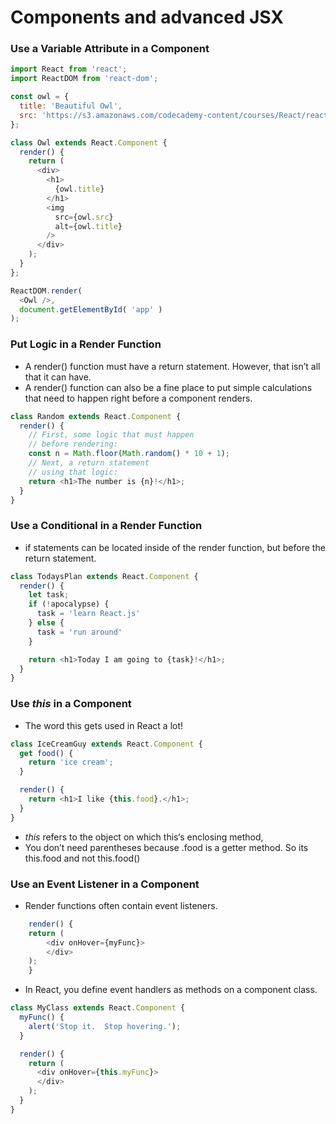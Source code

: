 # Components and advanced JSX

### Use a Variable Attribute in a Component

```javascript
import React from 'react';
import ReactDOM from 'react-dom';

const owl = {
  title: 'Beautiful Owl',
  src: 'https://s3.amazonaws.com/codecademy-content/courses/React/react_photo-owl.jpg'
};

class Owl extends React.Component {
  render() {
    return (
      <div>
        <h1>
          {owl.title}
        </h1>
        <img
          src={owl.src}
          alt={owl.title}
        />
      </div>
    );
  }
};

ReactDOM.render(
  <Owl />,
  document.getElementById( 'app' )
);
```

### Put Logic in a Render Function
- A render() function must have a return statement. However, that isn’t all that it can have.
- A render() function can also be a fine place to put simple calculations that need to happen right before a component renders.

```javascript
class Random extends React.Component {
  render() {
    // First, some logic that must happen
    // before rendering:
    const n = Math.floor(Math.random() * 10 + 1);
    // Next, a return statement
    // using that logic:
    return <h1>The number is {n}!</h1>;
  }
}
```

### Use a Conditional in a Render Function
- if statements can be located inside of the render function, but before the return statement.

```javascript
class TodaysPlan extends React.Component {
  render() {
    let task;
    if (!apocalypse) {
      task = 'learn React.js'
    } else {
      task = 'run around'
    }

    return <h1>Today I am going to {task}!</h1>;
  }
}
```

### Use _this_ in a Component
- The word this gets used in React a lot!
```javascript
class IceCreamGuy extends React.Component {
  get food() {
    return 'ice cream';
  }

  render() {
    return <h1>I like {this.food}.</h1>;
  }
}
```

- _this_ refers to the object on which this‘s enclosing method,
- You don’t need parentheses because .food is a getter method. So its this.food and not this.food()


### Use an Event Listener in a Component
- Render functions often contain event listeners.
```javascript
    render() {
    return (
        <div onHover={myFunc}>
        </div>
    );
    }
```

- In React, you define event handlers as methods on a component class.

```javascript
class MyClass extends React.Component {
  myFunc() {
    alert('Stop it.  Stop hovering.');
  }

  render() {
    return (
      <div onHover={this.myFunc}>
      </div>
    );
  }
}
```